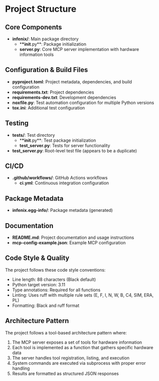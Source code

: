 # Project Structure

## Core Components

- **infenix/**: Main package directory
  - \***\*init**.py\*\*: Package initialization
  - **server.py**: Core MCP server implementation with hardware information tools

## Configuration & Build Files

- **pyproject.toml**: Project metadata, dependencies, and build configuration
- **requirements.txt**: Project dependencies
- **requirements-dev.txt**: Development dependencies
- **noxfile.py**: Test automation configuration for multiple Python versions
- **tox.ini**: Additional test configuration

## Testing

- **tests/**: Test directory
  - \***\*init**.py\*\*: Test package initialization
  - **test_server.py**: Tests for server functionality
- **test_server.py**: Root-level test file (appears to be a duplicate)

## CI/CD

- **.github/workflows/**: GitHub Actions workflows
  - **ci.yml**: Continuous integration configuration

## Package Metadata

- **infenix.egg-info/**: Package metadata (generated)

## Documentation

- **README.md**: Project documentation and usage instructions
- **mcp-config-example.json**: Example MCP configuration

## Code Style & Quality

The project follows these code style conventions:

- Line length: 88 characters (Black default)
- Python target version: 3.11
- Type annotations: Required for all functions
- Linting: Uses ruff with multiple rule sets (E, F, I, N, W, B, C4, SIM, ERA, PL)
- Formatting: Black and ruff format

## Architecture Pattern

The project follows a tool-based architecture pattern where:

1. The MCP server exposes a set of tools for hardware information
2. Each tool is implemented as a function that gathers specific hardware data
3. The server handles tool registration, listing, and execution
4. System commands are executed via subprocess with proper error handling
5. Results are formatted as structured JSON responses
